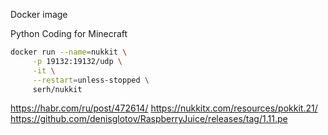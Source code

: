 Docker image

Python Coding for Minecraft

```sh
docker run --name=nukkit \
     -p 19132:19132/udp \
     -it \
     --restart=unless-stopped \
     serh/nukkit
 ```


https://habr.com/ru/post/472614/
https://nukkitx.com/resources/pokkit.21/
https://github.com/denisglotov/RaspberryJuice/releases/tag/1.11.pe


